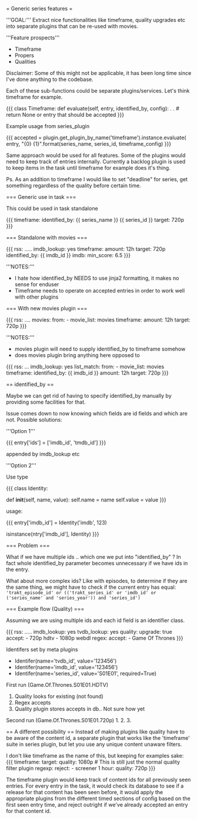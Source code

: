 = Generic series features =

'''GOAL:''' Extract nice functionalities like timeframe, quality upgrades etc into separate plugins that can be re-used with movies.

'''Feature prospects'''

* Timeframe
* Propers
* Qualities

Disclaimer: Some of this might not be applicable, it has been long time since I've done anything to the codebase.

Each of these sub-functions could be separate plugins/services. Let's think timeframe for example.


{{{
class Timeframe:
  def evaluate(self, entry, identified_by, config):
     .
     .
     # return None or entry that should be accepted
}}}


Example usage from series_plugin

{{{
accepted = plugin.get_plugin_by_name('timeframe').instance.evaluate(
    entry, "{0} {1}".format(series_name, series_id, timeframe_config)
}}}


Same approach would be used for all features. Some of the plugins would need to keep track of entries internally. Currently a backlog plugin is used to keep items in the task until timeframe for example does it's thing.

Ps. As an addition to timeframe I would like to set "deadline" for series, get something regardless of the quality before certain time.

=== Generic use in task ===

This could be used in task standalone

{{{
timeframe:
  identified_by: {{ series_name }} {{ series_id }}
  target: 720p
}}}


=== Standalone with movies ===

{{{
rss: .....
imdb_lookup: yes
timeframe: 
  amount: 12h
  target: 720p
  identified_by: {{ imdb_id }}
imdb:
  min_score: 6.5
}}}
 
'''NOTES:''' 

* I hate how identified_by NEEDS to use jinja2 formatting, it makes no sense for enduser
* Timeframe needs to operate on accepted entries in order to work well with other plugins

=== With new movies plugin ===

{{{
rss: ....
movies:
  from:
    - movie_list: movies
  timeframe:
    amount: 12h
    target: 720p
}}}

'''NOTES:''' 

* movies plugin will need to supply identified_by to timeframe somehow
* does movies plugin bring anything here opposed to

{{{
rss: ...
imdb_lookup: yes
list_match:
  from:
    - movie_list: movies
timeframe:
  identified_by: {{ imdb_id }}
  amount: 12h
  target: 720p
}}}

== identified_by ==

Maybe we can get rid of having to specify identified_by manually by providing some facilities for that.

Issue comes down to now knowing which fields are id fields and which are not. Possible solutions:

'''Option 1'''

{{{
entry['ids'] = ['imdb_id', 'tmdb_id']
}}}

appended by imdb_lookup etc


'''Option 2'''

Use type

{{{
class Identity:
  
   def __init__(self, name, value):
     self.name = name
     self.value = value
}}}

usage:

{{{
entry['imdb_id'] = Identity('imdb', 123)

isinstance(ntry['imdb_id'], Identity)
}}}

=== Problem ===

What if we have multiple ids .. which one we put into "identified_by" ? In fact whole identified_by parameter becomes unnecessary if we have ids in the entry.

What about more complex ids? Like with episodes, to determine if they are the same thing, we might have to check if the current entry has equal: `'trakt_episode_id' or (('trakt_series_id' or 'imdb_id' or ('series_name' and 'series_year')) and 'series_id')`

=== Example flow (Quality) ===

Assuming we are using multiple ids and each id field is an identifier class. 

{{{
rss: .....
imdb_lookup: yes
tvdb_lookup: yes
quality:
  upgrade: true
  accept:
    - 720p hdtv
    - 1080p webdl
regex:
  accept:
      - Game Of Thrones
}}}
 
Identifers set by meta plugins

- Identifer(name='tvdb_id', value='123456')
- Identifer(name='imdb_id', value='123456')
- Identifer(name='series_id', value='S01E01', required=True)

First run (Game.Of.Thrones.S01E01.HDTV)
1. Quality looks for existing (not found)
2. Regex accepts
3. Quality plugin stores accepts in db.. Not sure how yet


Second run (Game.Of.Thrones.S01E01.720p)
1.
2.
3.

== A different possibility ==
Instead of making plugins like quality have to be aware of the content id, a separate plugin that works like the 'timeframe' suite in series plugin, but let you use any unique content unaware filters.

I don't like timeframe as the name of this, but keeping for examples sake:
{{{
timeframe:
  target:
    quality: 1080p  # This is still just the normal quality filter plugin
    regexp:
      reject:
        - screener
  1 hour:
    quality: 720p
}}}

The timeframe plugin would keep track of content ids for all previously seen entries. For every entry in the task, it would check its database to see if a release for that content has been seen before, it would apply the appropriate plugins from the different timed sections of config based on the first seen entry time, and reject outright if we've already accepted an entry for that content id. 